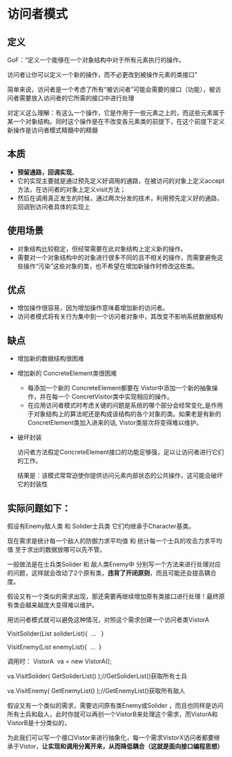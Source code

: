 # 访问者模式

## 定义

GoF：“定义一个能够在一个对象结构中对于所有元素执行的操作。

访问者让你可以定义一个新的操作，而不必更改到被操作元素的类接口”

简单来说，访问者是一个考虑了所有“被访问者”可能会需要的接口（功能），被访问者需要放入访问者的它所需的接口中进行处理

对定义这么理解：有这么一个操作，它是作用于一些元素之上的，而这些元素属于某一个对象结构。同时这个操作是在不改变各元素类的前提下，在这个前提下定义新操作是访问者模式精髓中的精髓

## 本质

- **预留通路，回调实现**。
- 它的实现主要就是通过预先定义好调用的通路，在被访问的对象上定义accept方法，在访问者的对象上定义visit方法；
- 然后在调用真正发生的时候，通过两次分发的技术，利用预先定义好的通路，回调到访问者具体的实现上

## 使用场景

- 对象结构比较稳定，但经常需要在此对象结构上定义新的操作。
- 需要对一个对象结构中的对象进行很多不同的且不相关的操作，而需要避免这些操作“污染”这些对象的类，也不希望在增加新操作时修改这些类。

## 优点

- 增加操作很容易，因为增加操作意味着增加新的访问者。
- 访问者模式将有关行为集中到一个访问者对象中，其改变不影响系统数据结构

## 缺点

- 增加新的数据结构很困难
- 增加新的 ConcreteElement类很困难
    - 每添加一个新的 ConcreteElement都要在 Vistor中添加一个新的抽象操作，并在每一个 ConcretVisitor类中实现相应的操作。
    - 在应用访问者模式时考虑关键的问题是系统的哪个部分会经常变化,是作用于对象结构上的算法呢还是构成该结构的各个对象的类。如果老是有新的 ConcretElement类加入进来的话, Vistor类层次将变得难以维护。
- 破坏封装
    
    访问者方法假定ConcreteElement接口的功能足够强，足以让访问者进行它们的工作。
    
    结果是：该模式常常迫使你提供访问元素内部状态的公共操作，这可能会破坏它的封装性
    

## 实际问题如下：

假设有Enemy敌人类 和 Solider士兵类 它们均继承于Character基类。

现在需求是统计每一个敌人的防御力求平均值 和 统计每一个士兵的攻击力求平均值 至于求出的数据放哪可以先不管。

一般做法是在士兵类Solider 和 敌人类Enemy中 分别写一个方法来进行处理对应的问题，这样就会改动了2个原有类，**违背了开闭原则**，而且可能还会提高耦合度。

假设又有一个类似的需求出现，那还需要再继续增加原有类接口进行处理！最终原有类会越来越庞大变得难以维护。

用访问者模式就可以避免这种情况，对照这个需求创建一个访问者类VistorA

VisitSolider(List<Solider> soliderList){  ...   }

VisitEnemy(List<Enemy> enemyList){  ...  }

调用时： VistorA  va = new VistorA();

va.VisitSolider( GetSoliderList() );//GetSoliderList()获取所有士兵

va.VisitEnemy( GetEnemyList() );//GetEnemyList()获取所有敌人

假设又有一个类似的需求，需要访问原有类Enemy或Solider ，而且也同样是访问所有士兵和敌人，此时你就可以再创一个VistorB来处理这个需求，而VistorA和VistorB是十分类似的，

为此我们可以写一个接口Vistor来进行抽象化，每一个需求VistorX访问者都要继承于Vistor，**让实现和调用分离开来，从而降低耦合（这就是面向接口编程思想）**
